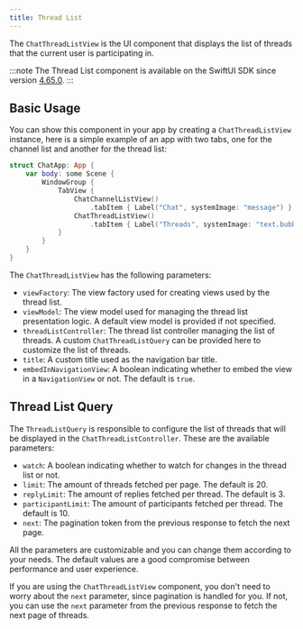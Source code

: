 ```yaml
---
title: Thread List
---
```


The `ChatThreadListView` is the UI component that displays the list of threads that the current user is participating in.

:::note
The Thread List component is available on the SwiftUI SDK since version [4.65.0](https://github.com/GetStream/stream-chat-swiftui/releases/tag/4.65.0).
:::

## Basic Usage

You can show this component in your app by creating a `ChatThreadListView` instance, here is a simple example of an app with two tabs, one for the channel list and another for the thread list:

```swift
struct ChatApp: App {
    var body: some Scene {
        WindowGroup {
            TabView {
                ChatChannelListView()
                    .tabItem { Label("Chat", systemImage: "message") }
                ChatThreadListView()
                    .tabItem { Label("Threads", systemImage: "text.bubble") }
            }
        }
    }
}
```

The `ChatThreadListView` has the following parameters:
- `viewFactory`: The view factory used for creating views used by the thread list.
- `viewModel`: The view model used for managing the thread list presentation logic. A default view model is provided if not specified.
- `threadListController`: The thread list controller managing the list of threads. A custom `ChatThreadListQuery` can be provided here to customize the list of threads.
- `title`: A custom title used as the navigation bar title.
- `embedInNavigationView`: A boolean indicating whether to embed the view in a `NavigationView` or not. The default is `true`.

## Thread List Query

The `ThreadListQuery` is responsible to configure the list of threads that will be displayed in the `ChatThreadListController`. These are the available parameters:

- `watch`: A boolean indicating whether to watch for changes in the thread list or not.
- `limit`: The amount of threads fetched per page. The default is 20.
- `replyLimit`: The amount of replies fetched per thread. The default is 3.
- `participantLimit`: The amount of participants fetched per thread. The default is 10.
- `next`: The pagination token from the previous response to fetch the next page.

All the parameters are customizable and you can change them according to your needs. The default values are a good compromise between performance and user experience.

If you are using the `ChatThreadListView` component, you don't need to worry about the `next` parameter, since pagination is handled for you. If not, you can use the `next` parameter from the previous response to fetch the next page of threads.

